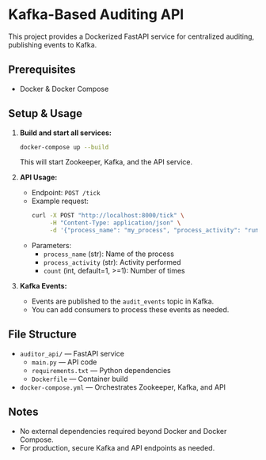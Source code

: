 # Kafka-Based Auditing API

This project provides a Dockerized FastAPI service for centralized auditing, publishing events to Kafka.

## Prerequisites
- Docker & Docker Compose

## Setup & Usage

1. **Build and start all services:**
   ```bash
   docker-compose up --build
   ```
   This will start Zookeeper, Kafka, and the API service.

2. **API Usage:**
   - Endpoint: `POST /tick`
   - Example request:
     ```bash
     curl -X POST "http://localhost:8000/tick" \
          -H "Content-Type: application/json" \
          -d '{"process_name": "my_process", "process_activity": "run", "count": 1}'
     ```
   - Parameters:
     - `process_name` (str): Name of the process
     - `process_activity` (str): Activity performed
     - `count` (int, default=1, >=1): Number of times

3. **Kafka Events:**
   - Events are published to the `audit_events` topic in Kafka.
   - You can add consumers to process these events as needed.

## File Structure
- `auditor_api/` — FastAPI service
  - `main.py` — API code
  - `requirements.txt` — Python dependencies
  - `Dockerfile` — Container build
- `docker-compose.yml` — Orchestrates Zookeeper, Kafka, and API

## Notes
- No external dependencies required beyond Docker and Docker Compose.
- For production, secure Kafka and API endpoints as needed.
